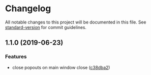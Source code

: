 # Changelog

All notable changes to this project will be documented in this file. See [standard-version](https://github.com/conventional-changelog/standard-version) for commit guidelines.

## 1.1.0 (2019-06-23)


### Features

* close popouts on main window close ([c38dba2](https://github.com/Ey3cue/popout-tab/commit/c38dba2))
